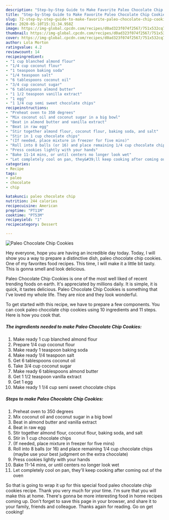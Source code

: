 ```yaml
---
description: "Step-by-Step Guide to Make Favorite Paleo Chocolate Chip Cookies"
title: "Step-by-Step Guide to Make Favorite Paleo Chocolate Chip Cookies"
slug: 72-step-by-step-guide-to-make-favorite-paleo-chocolate-chip-cookies
date: 2020-05-10T15:31:34.958Z
image: https://img-global.cpcdn.com/recipes/d0ad323f074f2567/751x532cq70/paleo-chocolate-chip-cookies-recipe-main-photo.jpg
thumbnail: https://img-global.cpcdn.com/recipes/d0ad323f074f2567/751x532cq70/paleo-chocolate-chip-cookies-recipe-main-photo.jpg
cover: https://img-global.cpcdn.com/recipes/d0ad323f074f2567/751x532cq70/paleo-chocolate-chip-cookies-recipe-main-photo.jpg
author: Lola Morton
ratingvalue: 4.2
reviewcount: 14
recipeingredient:
- "1 cup blanched almond flour"
- "1/4 cup coconut flour"
- "1 teaspoon baking soda"
- "1/4 teaspoon salt"
- "6 tablespoons coconut oil"
- "3/4 cup coconut sugar"
- "6 tablespoons almond butter"
- "1 1/2 teaspoon vanilla extract"
- "1 egg"
- "1 1/4 cup semi sweet chocolate chips"
recipeinstructions:
- "Preheat oven to 350 degrees"
- "Mix coconut oil and coconut sugar in a big bowl"
- "Beat in almond butter and vanilla extract"
- "Beat in raw egg"
- "Stir together almond flour, coconut flour, baking soda, and salt"
- "Stir in 1 cup chocolate chips"
- "(If needed, place mixture in freezer for five mins)"
- "Roll into 8 balls (or 16) and place remaining 1/4 cup chocolate chips (maybe use your best judgment on the extra chocolate)"
- "Press cookies lightly with your hands"
- "Bake 11-14 mins, or until centers no longer look wet"
- "Let completely cool on pan, they&#39;ll keep cooking after coming out of the oven"
categories:
- Recipe
tags:
- paleo
- chocolate
- chip

katakunci: paleo chocolate chip 
nutrition: 244 calories
recipecuisine: American
preptime: "PT11M"
cooktime: "PT53M"
recipeyield: "1"
recipecategory: Dessert

---
```



![Paleo Chocolate Chip Cookies](https://img-global.cpcdn.com/recipes/d0ad323f074f2567/751x532cq70/paleo-chocolate-chip-cookies-recipe-main-photo.jpg)

Hey everyone, hope you are having an incredible day today. Today, I will show you a way to prepare a distinctive dish, paleo chocolate chip cookies. One of my favorites food recipes. This time, I will make it a little bit tasty. This is gonna smell and look delicious.

Paleo Chocolate Chip Cookies is one of the most well liked of recent trending foods on earth. It's appreciated by millions daily. It is simple, it is quick, it tastes delicious. Paleo Chocolate Chip Cookies is something that I've loved my whole life. They are nice and they look wonderful.




To get started with this recipe, we have to prepare a few components. You can cook paleo chocolate chip cookies using 10 ingredients and 11 steps. Here is how you cook that.

##### The ingredients needed to make Paleo Chocolate Chip Cookies:

1. Make ready 1 cup blanched almond flour
1. Prepare 1/4 cup coconut flour
1. Make ready 1 teaspoon baking soda
1. Make ready 1/4 teaspoon salt
1. Get 6 tablespoons coconut oil
1. Take 3/4 cup coconut sugar
1. Make ready 6 tablespoons almond butter
1. Get 1 1/2 teaspoon vanilla extract
1. Get 1 egg
1. Make ready 1 1/4 cup semi sweet chocolate chips




##### Steps to make Paleo Chocolate Chip Cookies:

1. Preheat oven to 350 degrees
1. Mix coconut oil and coconut sugar in a big bowl
1. Beat in almond butter and vanilla extract
1. Beat in raw egg
1. Stir together almond flour, coconut flour, baking soda, and salt
1. Stir in 1 cup chocolate chips
1. (If needed, place mixture in freezer for five mins)
1. Roll into 8 balls (or 16) and place remaining 1/4 cup chocolate chips (maybe use your best judgment on the extra chocolate)
1. Press cookies lightly with your hands
1. Bake 11-14 mins, or until centers no longer look wet
1. Let completely cool on pan, they&#39;ll keep cooking after coming out of the oven




So that is going to wrap it up for this special food paleo chocolate chip cookies recipe. Thank you very much for your time. I'm sure that you will make this at home. There's gonna be more interesting food in home recipes coming up. Don't forget to save this page in your browser, and share it to your family, friends and colleague. Thanks again for reading. Go on get cooking!
